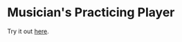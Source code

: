 # Musician's Practicing Player
Try it out <a href="http://o3tt3rli.com/mpp" target="_blank">here</a>.